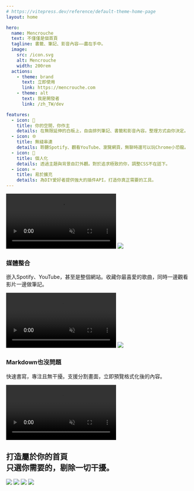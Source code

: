 ```yaml
---
# https://vitepress.dev/reference/default-theme-home-page
layout: home

hero:
  name: Mencrouche
  text: 不僅僅是個首頁
  tagline: 書籤、筆記、影音內容——盡在手中。
  image:
    src: /icon.svg
    alt: Mencrouche
    width: 200rem
  actions:
    - theme: brand
      text: 立即使用
      link: https://mencrouche.com
    - theme: alt
      text: 我是開發者
      link: /zh_TW/dev

features:
  - icon: 📝
    title: 你的空間，你作主
    details: 在無限延伸的白板上，自由排列筆記、書籤和影音內容。整理方式由你決定。
  - icon: 🌐
    title: 無縫串連
    details: 聆聽Spotify、觀看YouTube、瀏覽網頁，無聊時還可以玩Chrome小恐龍。
  - icon: 🎨
    title: 個人化
    details: 透過主題與背景自訂外觀。對於追求極致的你，調整CSS不在話下。
  - icon: ⌨️
    title: 易於擴充
    details: 為DIY愛好者提供強大的插件API，打造你真正需要的工具。
---
```


<div class="feature-grid">
    <video class="round hero" autoplay="" muted="" loop="true" playsinline="" src="/media/index/note.webm"></video>
    <img class="round" src="/media/index/spotify.webp"></img>
    <div class="feature-description">
        <h3>媒體整合</h3>
        <p>嵌入Spotify、YouTube，甚至是整個網站。收藏你最喜愛的歌曲，同時一邊觀看影片一邊做筆記。</p>
    </div>
    <video class="round hero" autoplay="" muted="" loop="true" playsinline="" src="/media/index/spotify.webm"></video>
    <img class="round" src="/media/index/markdown.webp"></img>
    <div class="feature-description">
        <h3>Markdown也沒問題</h3>
        <p>快速書寫，專注且無干擾。支援分割畫面，立即預覽格式化後的內容。</p>
    </div>
    <video class="round hero" autoplay="" muted="" loop="true" playsinline="" src="/media/index/markdown.webm"></video>
</div>

<div class="gallery">
    <h2>打造屬於你的首頁<div class="no-bold">只選你需要的，剔除一切干擾。</div></h2>
    <img src="/media/index/student.webp"></img>
    <img src="/media/index/cook.webp"></img>
    <img src="/media/index/tmr.webp"></img>
    <img src="/media/index/light.webp"></img>
</div>
